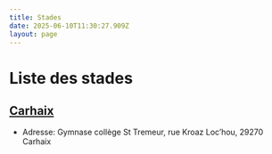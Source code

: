 ```yaml
---
title: Stades
date: 2025-06-10T11:30:27.909Z
layout: page
---
```


# Liste des stades


## [Carhaix](/stades/Carhaix/)
- Adresse:   Gymnase collège St Tremeur, rue Kroaz Loc’hou, 29270 Carhaix

